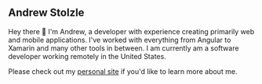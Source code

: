 ## Andrew Stolzle
Hey there 👋 I'm Andrew, a developer with experience creating primarily web and mobile applications. I've worked with everything from Angular to Xamarin and many other tools in between. I am currently am a software developer working remotely in the United States.

Please check out my [personal site](https://www.astolzle.com) if you'd like to learn more about me.
